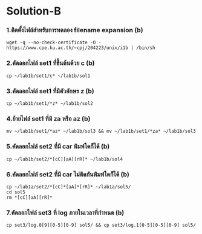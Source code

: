 # Solution-B

### 1.ติดตั้งไฟล์สำหรับการทดลอง filename expansion (b)
```
wget -q --no-check-certificate -O - https://www.cpe.ku.ac.th/~cpj/204223/unix/i1b | /bin/sh
```

### 2.คัดลอกไฟล์ set1 ที่ขึ้นต้นด้วย c (b)
```
cp ~/lab1b/set1/c* ~/lab1b/sol1
```

### 3.คัดลอกไฟล์ set1 ที่มีตัวอักษร z (b)
```
cp ~/lab1b/set1/*z* ~/lab1b/sol2
```

### 4.ย้ายไฟล์ set1 ที่มี za หรือ az (b)
```
mv ~/lab1b/set1/*az* ~/lab1b/sol3 && mv ~/lab1b/set1/*za* ~/lab1b/sol3
```

### 5.คัดลอกไฟล์ set2 ที่มี car พิมพ์ใดก็ได้ (b)
```
cp ~/lab1b/set2/*[cC][aA][rR]* ~/lab1b/sol4
```

### 6.คัดลอกไฟล์ set2 ที่มี car ไม่ติดกันพิมพ์ใดก็ได้ (b)
```
cp ~/lab1a/set2/*[cC]*[aA]*[rR]* ~/lab1a/sol5/
cd sol5
rm *[cC][aA][rR]*
```

### 7.คัดลอกไฟล์ set3 ที่ log ภายในเวลาที่กำหนด (b)
```
cp set3/log.0[9][0-5][0-9] sol5/ && cp set3/log.1[0-5][0-5][0-9] sol5/
```